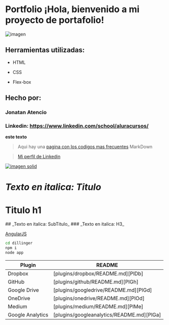 # Portfolio ¡Hola, bienvenido a mi proyecto de portafolio!

![imagen](https://user-images.githubusercontent.com/77756047/211304452-220fedf0-f91b-490f-8a65-a60ce860bc5c.png)

## Herramientas utilizadas:

* HTML

* CSS

* Flex-box

## Hecho por:

### Jonatan Atencio

### Linkedin: https://www.linkedin.com/school/aluracursos/

**este texto**

> Aqui hay una [pagina con los codigos mas frecuentes](http://google.com.ar?q=markdon-quick-reference) MarkDown

> [Mi perfil de Linkedin](https://linkedin.com/in/jonatanatencio)

[![imagen solid](https://cldup.com/dTxpPi9lDf.thumb.png)](https://cldup.com/dTxpPi9lDf.thumb.png)

# _Texto en italica: Titulo_
<h1>Titulo h1</h1>
## _Texto en italica: SubTitulo_
### _Texto en italica: H3_

[AngularJS](https://angujar.js)

```sh
cd dillinger
npm i
node app
```

| Plugin           | README                                   |
| ----------       | ------------------------------------     |
| Dropbox          | [plugins/dropbox/README.md][PlDb]        |
| GitHub           | [plugins/github/README.md][PlGh]         |
| Google Drive     | [plugins/googledrive/README.md][PlGd]    |
| OneDrive         | [plugins/onedrive/README.md][PlOd]       |
| Medium           | [plugins/medium/README.md][PlMe]         |
| Google Analytics | [plugins/googleanalytics/README.md][PlGa]|





